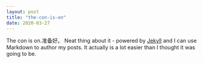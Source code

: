 ```yaml
---
layout: post
title: "the-con-is-on"
date: 2020-03-27
---
```


The con is on.准备好。 Neat thing about it - powered by [Jekyll](http://jekyllrb.com) and I can use Markdown to author my posts. It actually is a lot easier than I thought it was going to be.
